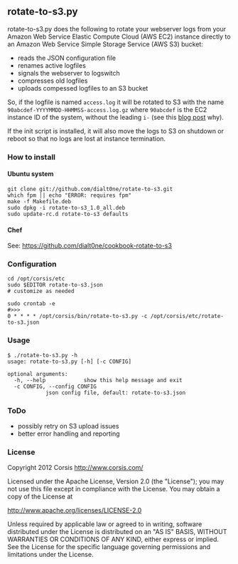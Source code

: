 ## rotate-to-s3.py

rotate-to-s3.py does the following to rotate your webserver logs from your
Amazon Web Service Elastic Compute Cloud (AWS EC2) instance directly to
an Amazon Web Service Simple Storage Service (AWS S3) bucket:

* reads the JSON configuration file
* renames active logfiles
* signals the webserver to logswitch
* compresses old logfiles
* uploads compessed logfiles to an S3 bucket

So, if the logfile is named `access.log` it will be rotated to S3 with
the name `90abcdef-YYYYMMDD-HHMMSS-access.log.gz` where `90abcdef` is the
EC2 instance ID of the system, without the leading `i-` (see this
[blog post](http://aws.typepad.com/aws/2012/03/amazon-s3-performance-tips-tricks-seattle-hiring-event.html) why).

If the init script is installed, it will also move the logs to S3 on
shutdown or reboot so that no logs are lost at instance termination.

### How to install

#### Ubuntu system

    git clone git://github.com/dialt0ne/rotate-to-s3.git
    which fpm || echo "ERROR: requires fpm"
    make -f Makefile.deb
    sudo dpkg -i rotate-to-s3_1.0_all.deb
    sudo update-rc.d rotate-to-s3 defaults

#### Chef

See: https://github.com/dialt0ne/cookbook-rotate-to-s3

### Configuration

    cd /opt/corsis/etc
    sudo $EDITOR rotate-to-s3.json
    # customize as needed

    sudo crontab -e
    #>>>
    0 * * * * /opt/corsis/bin/rotate-to-s3.py -c /opt/corsis/etc/rotate-to-s3.json

### Usage

    $ ./rotate-to-s3.py -h
    usage: rotate-to-s3.py [-h] [-c CONFIG]

    optional arguments:
      -h, --help            show this help message and exit
      -c CONFIG, --config CONFIG
    			json config file, default: rotate-to-s3.json

### ToDo

* possibly retry on S3 upload issues
* better error handling and reporting

### License

Copyright 2012 Corsis
http://www.corsis.com/

Licensed under the Apache License, Version 2.0 (the "License");
you may not use this file except in compliance with the License.
You may obtain a copy of the License at

http://www.apache.org/licenses/LICENSE-2.0

Unless required by applicable law or agreed to in writing, software
distributed under the License is distributed on an "AS IS" BASIS,
WITHOUT WARRANTIES OR CONDITIONS OF ANY KIND, either express or implied.
See the License for the specific language governing permissions and
limitations under the License.


